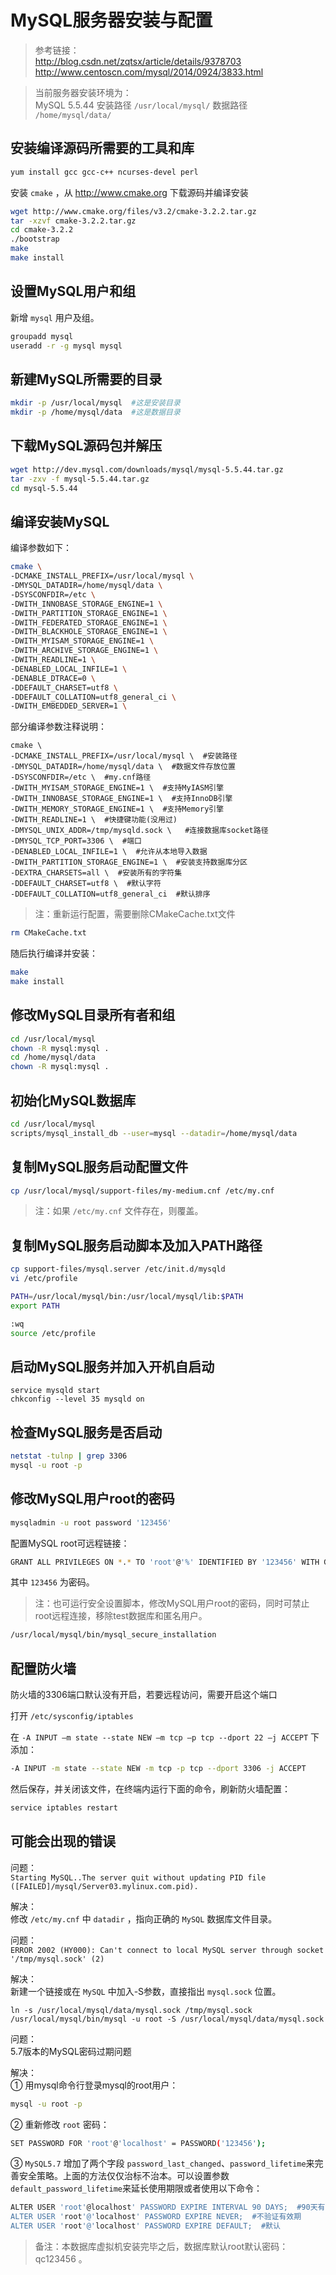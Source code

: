 # MySQL服务器安装与配置

>    参考链接：  
http://blog.csdn.net/zqtsx/article/details/9378703  
http://www.centoscn.com/mysql/2014/0924/3833.html

>    当前服务器安装环境为：  
>        MySQL 5.5.44  安装路径 `/usr/local/mysql/`  数据路径 `/home/mysql/data/`


## 安装编译源码所需要的工具和库

```bash
yum install gcc gcc-c++ ncurses-devel perl  
```
安装 `cmake` ，从 http://www.cmake.org 下载源码并编译安装

```bash
wget http://www.cmake.org/files/v3.2/cmake-3.2.2.tar.gz 
tar -xzvf cmake-3.2.2.tar.gz 
cd cmake-3.2.2  
./bootstrap
make
make install   
```

## 设置MySQL用户和组

新增 `mysql` 用户及组。
```bash 
groupadd mysql   
useradd -r -g mysql mysql
```

## 新建MySQL所需要的目录

```bash
mkdir -p /usr/local/mysql  #这是安装目录
mkdir -p /home/mysql/data  #这是数据目录
```

## 下载MySQL源码包并解压

```bash
wget http://dev.mysql.com/downloads/mysql/mysql-5.5.44.tar.gz  
tar -zxv -f mysql-5.5.44.tar.gz  
cd mysql-5.5.44
```

## 编译安装MySQL

编译参数如下：

```bash
cmake \
-DCMAKE_INSTALL_PREFIX=/usr/local/mysql \
-DMYSQL_DATADIR=/home/mysql/data \
-DSYSCONFDIR=/etc \
-DWITH_INNOBASE_STORAGE_ENGINE=1 \
-DWITH_PARTITION_STORAGE_ENGINE=1 \
-DWITH_FEDERATED_STORAGE_ENGINE=1 \
-DWITH_BLACKHOLE_STORAGE_ENGINE=1 \
-DWITH_MYISAM_STORAGE_ENGINE=1 \
-DWITH_ARCHIVE_STORAGE_ENGINE=1 \
-DWITH_READLINE=1 \
-DENABLED_LOCAL_INFILE=1 \
-DENABLE_DTRACE=0 \
-DDEFAULT_CHARSET=utf8 \
-DDEFAULT_COLLATION=utf8_general_ci \
-DWITH_EMBEDDED_SERVER=1 \
```

部分编译参数注释说明：

``` 
cmake \
-DCMAKE_INSTALL_PREFIX=/usr/local/mysql \  #安装路径
-DMYSQL_DATADIR=/home/mysql/data \  #数据文件存放位置
-DSYSCONFDIR=/etc \  #my.cnf路径
-DWITH_MYISAM_STORAGE_ENGINE=1 \  #支持MyIASM引擎
-DWITH_INNOBASE_STORAGE_ENGINE=1 \  #支持InnoDB引擎
-DWITH_MEMORY_STORAGE_ENGINE=1 \  #支持Memory引擎
-DWITH_READLINE=1 \  #快捷键功能(没用过)
-DMYSQL_UNIX_ADDR=/tmp/mysqld.sock \   #连接数据库socket路径
-DMYSQL_TCP_PORT=3306 \  #端口
-DENABLED_LOCAL_INFILE=1 \  #允许从本地导入数据
-DWITH_PARTITION_STORAGE_ENGINE=1 \  #安装支持数据库分区
-DEXTRA_CHARSETS=all \  #安装所有的字符集
-DDEFAULT_CHARSET=utf8 \  #默认字符
-DDEFAULT_COLLATION=utf8_general_ci  #默认排序
```
>    注：重新运行配置，需要删除CMakeCache.txt文件
```bash
rm CMakeCache.txt  
```

随后执行编译并安装：
```bash
make
make install
```

## 修改MySQL目录所有者和组

```bash
cd /usr/local/mysql   
chown -R mysql:mysql .
cd /home/mysql/data
chown -R mysql:mysql .
```

## 初始化MySQL数据库

```bash
cd /usr/local/mysql   
scripts/mysql_install_db --user=mysql --datadir=/home/mysql/data
```

## 复制MySQL服务启动配置文件

```bash
cp /usr/local/mysql/support-files/my-medium.cnf /etc/my.cnf
```
>    注：如果 `/etc/my.cnf` 文件存在，则覆盖。

## 复制MySQL服务启动脚本及加入PATH路径

```bash
cp support-files/mysql.server /etc/init.d/mysqld
vi /etc/profile

PATH=/usr/local/mysql/bin:/usr/local/mysql/lib:$PATH
export PATH

:wq
source /etc/profile 
```

## 启动MySQL服务并加入开机自启动

```
service mysqld start 
chkconfig --level 35 mysqld on
```

## 检查MySQL服务是否启动

```bash
netstat -tulnp | grep 3306   
mysql -u root -p
```

## 修改MySQL用户root的密码

```bash
mysqladmin -u root password '123456'
```

配置MySQL root可远程链接：
```bash
GRANT ALL PRIVILEGES ON *.* TO 'root'@'%' IDENTIFIED BY '123456' WITH GRANT OPTION;
```
其中 `123456` 为密码。

>    注：也可运行安全设置脚本，修改MySQL用户root的密码，同时可禁止root远程连接，移除test数据库和匿名用户。
```bash
/usr/local/mysql/bin/mysql_secure_installation  
```

## 配置防火墙

防火墙的3306端口默认没有开启，若要远程访问，需要开启这个端口

打开 `/etc/sysconfig/iptables`

在 `-A INPUT –m state --state NEW –m tcp –p tcp --dport 22 –j ACCEPT` 下添加：

```bash
-A INPUT -m state --state NEW -m tcp -p tcp --dport 3306 -j ACCEPT
```
然后保存，并关闭该文件，在终端内运行下面的命令，刷新防火墙配置：
```bash
service iptables restart
```


## 可能会出现的错误

问题：  
`Starting MySQL..The server quit without updating PID file ([FAILED]/mysql/Server03.mylinux.com.pid).`

解决：   
修改 `/etc/my.cnf` 中 `datadir` ，指向正确的 `MySQL` 数据库文件目录。

问题：  
`ERROR 2002 (HY000): Can't connect to local MySQL server through socket '/tmp/mysql.sock' (2) ` 
 
解决：   
新建一个链接或在 `MySQL` 中加入-S参数，直接指出 `mysql.sock` 位置。  
``` 
ln -s /usr/local/mysql/data/mysql.sock /tmp/mysql.sock   
/usr/local/mysql/bin/mysql -u root -S /usr/local/mysql/data/mysql.sock
```

问题：  
5.7版本的MySQL密码过期问题

解决：  
① 用mysql命令行登录mysql的root用户：

```bash
mysql -u root -p
```

② 重新修改 `root` 密码：

```bash
SET PASSWORD FOR 'root'@'localhost' = PASSWORD('123456');
```
 
③ `MySQL5.7` 增加了两个字段 `password_last_changed`、`password_lifetime`来完善安全策略。上面的方法仅仅治标不治本。可以设置参数 `default_password_lifetime`来延长使用期限或者使用以下命令：

```bash
ALTER USER 'root'@localhost' PASSWORD EXPIRE INTERVAL 90 DAYS;  #90天有效期
ALTER USER 'root'@'localhost' PASSWORD EXPIRE NEVER;  #不验证有效期
ALTER USER 'root'@'localhost' PASSWORD EXPIRE DEFAULT;  #默认
```

>    备注：本数据库虚拟机安装完毕之后，数据库默认root默认密码：qc123456 。

